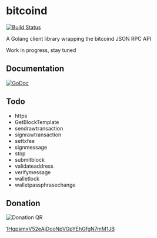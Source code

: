 bitcoind
===========
[![Build Status](https://travis-ci.org/Toorop/go-bitcoind.svg)](https://travis-ci.org/Toorop/go-bitcoind)


A Golang client library wrapping the bitcoind JSON RPC API

Work in progress, stay tuned

Documentation
-----
[![GoDoc](https://godoc.org/github.com/Toorop/go-bitcoind?status.png)](https://godoc.org/github.com/Toorop/go-bitcoind)

Todo
-----
* https
* GetBlockTemplate
* sendrawtransaction
* signrawtransaction
* settxfee
* signmessage
* stop
* submitblock
* validateaddress
* verifymessage
* walletlock
* walletpassphrasechange

Donation
------

![Donation QR](http://api.qrserver.com/v1/create-qr-code/?size=200x200&data=bitcoin:1HgpsmxV52eAjDcoNpVGpYEhGfgN7mM1JB%3Flabel%3DToorop)

[1HgpsmxV52eAjDcoNpVGpYEhGfgN7mM1JB](http://tinyurl.com/mccsoez)
